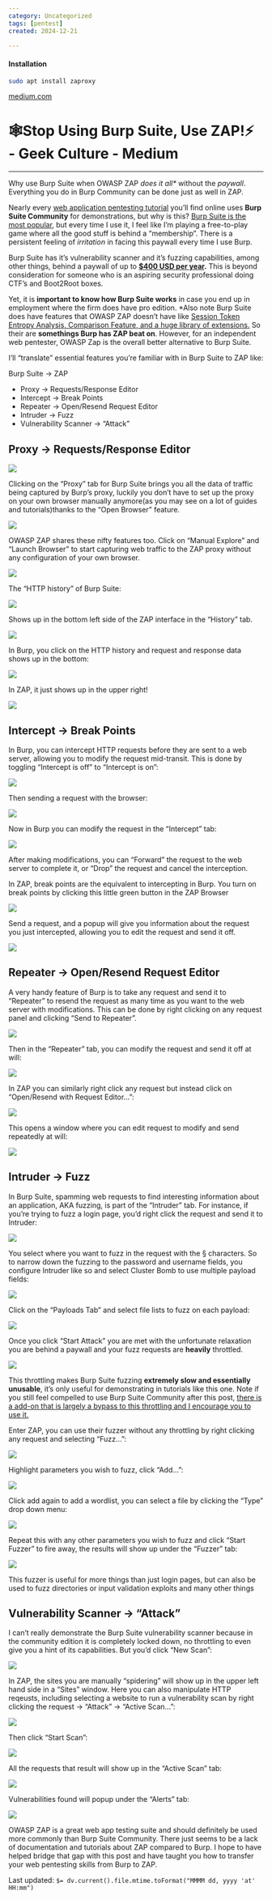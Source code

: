 ```yaml
---
category: Uncategorized
tags: [pentest]
created: 2024-12-21

---
```

#### Installation

```bash - kali
sudo apt install zaproxy
```

[medium.com](https://medium.com/geekculture/%EF%B8%8Fstop-using-burp-suite-use-zap-fd68bf12d63e)

# 🕸️Stop Using Burp Suite, Use ZAP!⚡ - Geek Culture - Medium


---

Why use Burp Suite when OWASP ZAP _does it all*_ without the _paywall_. Everything you do in Burp Community can be done just as well in ZAP.

Nearly every [web application pentesting tutorial](https://www.google.com/search?q=web+app+pentesting+%22burp+suite%22) you’ll find online uses **Burp Suite Community** for demonstrations, but why is this? [Burp Suite is the most popular](https://trends.google.com/trends/explore?q=burp%20suite,OWASP%20ZAP), but every time I use it, I feel like I’m playing a free-to-play game where all the good stuff is behind a “membership”. There is a persistent feeling of _irritation_ in facing this paywall every time I use Burp.

Burp Suite has it’s vulnerability scanner and it’s fuzzing capabilities, among other things, behind a paywall of up to [**$400 USD per year**](https://portswigger.net/burp/pro)**.** This is beyond consideration for someone who is an aspiring security professional doing CTF’s and Boot2Root boxes.

Yet, it is **important to know how Burp Suite works** in case you end up in employment where the firm does have pro edition. *Also note Burp Suite does have features that OWASP ZAP doesn’t have like [Session Token Entropy Analysis, Comparison Feature, and a huge library of extensions.](https://allabouttesting.org/burp-suite-vs-owasp-zap-which-is-better/) So their are **somethings Burp has ZAP beat on**. However, for an independent web pentester, OWASP Zap is the overall better alternative to Burp Suite.

I’ll “translate” essential features you’re familiar with in Burp Suite to ZAP like:

Burp Suite -> ZAP

-   Proxy -> Requests/Response Editor
-   Intercept -> Break Points
-   Repeater -> Open/Resend Request Editor
-   Intruder -> Fuzz
-   Vulnerability Scanner -> “Attack”

## Proxy -> Requests/Response Editor

![](https://miro.medium.com/max/822/1*6obpkxmrJwM3dE7S_sZaxQ.png)

Clicking on the “Proxy” tab for Burp Suite brings you all the data of traffic being captured by Burp’s proxy, luckily you don’t have to set up the proxy on your own browser manually anymore(as you may see on a lot of guides and tutorials)thanks to the “Open Browser” feature.

![](https://miro.medium.com/max/913/1*_KD-Zn8xhMgRV-5xljww7A.png)

OWASP ZAP shares these nifty features too. Click on “Manual Explore” and “Launch Browser” to start capturing web traffic to the ZAP proxy without any configuration of your own browser.

![](https://miro.medium.com/max/836/1*F4jJ14StgRzWHC3CNgn-FQ.png)

The “HTTP history” of Burp Suite:

![](https://miro.medium.com/max/603/1*_xs27yYyMa3rVFi2-4y2tQ.png)

Shows up in the bottom left side of the ZAP interface in the “History” tab.

![](https://miro.medium.com/max/913/1*sVtEN1JzV7Oa0XH1QFvTCQ.png)

In Burp, you click on the HTTP history and request and response data shows up in the bottom:

![](https://miro.medium.com/max/913/1*bRAd4Cx_93RzM20ri7GPMQ.png)

In ZAP, it just shows up in the upper right!

![](https://miro.medium.com/max/913/1*TvTbQwKfFID52uGCeA2PGg.png)

## Intercept -> Break Points

In Burp, you can intercept HTTP requests before they are sent to a web server, allowing you to modify the request mid-transit. This is done by toggling “Intercept is off” to “Intercept is on”:

![](https://miro.medium.com/max/527/1*kgcTiGa3TdW94dxqVG970A.png)

Then sending a request with the browser:

![](https://miro.medium.com/max/762/1*nMsMnUQeadG3lQUxK8Sdwg.png)

Now in Burp you can modify the request in the “Intercept” tab:

![](https://miro.medium.com/max/655/1*y6fFc1EK_IuFoyb5WPgEVA.png)

After making modifications, you can “Forward” the request to the web server to complete it, or “Drop” the request and cancel the interception.

In ZAP, break points are the equivalent to intercepting in Burp. You turn on break points by clicking this little green button in the ZAP Browser

![](https://miro.medium.com/max/814/1*oReRKpprbB8UWl4vtwIugA.png)

Send a request, and a popup will give you information about the request you just intercepted, allowing you to edit the request and send it off.

![](https://miro.medium.com/max/892/1*KBibdUbRBI1F7Pd5YwHzcg.png)

## Repeater -> Open/Resend Request Editor

A very handy feature of Burp is to take any request and send it to “Repeater” to resend the request as many time as you want to the web server with modifications. This can be done by right clicking on any request panel and clicking “Send to Repeater”.

![](https://miro.medium.com/max/650/1*gySM5eQ486Bw0HqwCDuhdA.png)

Then in the “Repeater” tab, you can modify the request and send it off at will:

![](https://miro.medium.com/max/664/1*beWH0eEdTDUjFHCRiX6NrA.png)

In ZAP you can similarly right click any request but instead click on “Open/Resend with Request Editor…”:

![](https://miro.medium.com/max/891/1*3lA8gPqcdvMqt_ZtTfqJ_A.png)

This opens a window where you can edit request to modify and send repeatedly at will:

![](https://miro.medium.com/max/913/1*C_IJYcsq4OabxX4XXVX97w.png)

## Intruder -> Fuzz

In Burp Suite, spamming web requests to find interesting information about an application, AKA fuzzing, is part of the “Intruder” tab. For instance, if you’re trying to fuzz a login page, you’d right click the request and send it to Intruder:

![](https://miro.medium.com/max/913/1*OOHPalplzye2NJm9dp_Wtg.png)

You select where you want to fuzz in the request with the § characters. So to narrow down the fuzzing to the password and username fields, you configure Intruder like so and select Cluster Bomb to use multiple payload fields:

![](https://miro.medium.com/max/847/1*Qs0jEBzROwEkvDD-F5UTLw.png)

Click on the “Payloads Tab” and select file lists to fuzz on each payload:

![](https://miro.medium.com/max/550/1*m4i1HR6vKu6DuHbMtHYc3Q.png)

Once you click “Start Attack” you are met with the unfortunate relaxation you are behind a paywall and your fuzz requests are **heavily** throttled.

![](https://miro.medium.com/max/638/1*NsIOiMS6LKlSKFwuvPrJvA.png)

This throttling makes Burp Suite fuzzing **extremely slow and essentially unusable**, it’s only useful for demonstrating in tutorials like this one. Note if you still feel compelled to use Burp Suite Community after this post, [there is a add-on that is largely a bypass to this throttling and I encourage you to use it.](https://github.com/PortSwigger/turbo-intruder)

Enter ZAP, you can use their fuzzer without any throttling by right clicking any request and selecting “Fuzz…”:

![](https://miro.medium.com/max/913/1*i7yq3NQFt1zDtV4UQGnZyw.png)

Highlight parameters you wish to fuzz, click “Add…”:

![](https://miro.medium.com/max/913/1*LvYVaOrdV6cyKjOaWCjd5g.png)

Click add again to add a wordlist, you can select a file by clicking the “Type” drop down menu:

![](https://miro.medium.com/max/614/1*d1lJoW2KOcrbtE0_XRpmcA.png)

Repeat this with any other parameters you wish to fuzz and click “Start Fuzzer” to fire away, the results will show up under the “Fuzzer” tab:

![](https://miro.medium.com/max/913/1*caxMFNnEXa8A7Za-sSYINQ.png)

This fuzzer is useful for more things than just login pages, but can also be used to fuzz directories or input validation exploits and many other things

## Vulnerability Scanner -> “Attack”

I can’t really demonstrate the Burp Suite vulnerability scanner because in the community edition it is completely locked down, no throttling to even give you a hint of its capabilities. But you’d click “New Scan”:

![](https://miro.medium.com/max/913/1*_AvVzQGi6j9PjFN6lp6ENg.png)

In ZAP, the sites you are manually “spidering” will show up in the upper left hand side in a “Sites” window. Here you can also manipulate HTTP reqeusts, including selecting a website to run a vulnerability scan by right clicking the request -> “Attack” -> “Active Scan…”:

![](https://miro.medium.com/max/913/1*BlqstwC4Pm1N1ZO6M7izvA.png)

Then click “Start Scan”:

![](https://miro.medium.com/max/897/1*UAQZU6pWiC_SdxTJlhwvPw.png)

All the requests that result will show up in the “Active Scan” tab:

![](https://miro.medium.com/max/913/1*nUA2f5cfIVxKAIlGQnpQbQ.png)

Vulnerabilities found will popup under the “Alerts” tab:

![](https://miro.medium.com/max/785/1*f52ixU7dbzS3X-z0I8Wh-Q.png)

OWASP ZAP is a great web app testing suite and should definitely be used more commonly than Burp Suite Community. There just seems to be a lack of documentation and tutorials about ZAP compared to Burp. I hope to have helped bridge that gap with this post and have taught you how to transfer your web pentesting skills from Burp to ZAP.


Last updated: `$= dv.current().file.mtime.toFormat("MMMM dd, yyyy 'at' HH:mm")`
